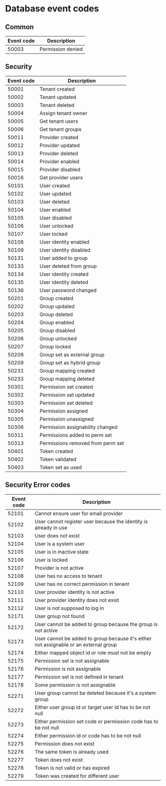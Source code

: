 # Database event codes

## Common

| Event code  | Description |
| ------------- | ------------- |
| 50003  | Permission denied  |

## Security

| Event code | Description                      |
|------------|----------------------------------|
| 50001      | Tenant created                   |
| 50002      | Tenant updated                   |
| 50003      | Tenant deleted                   |
| 50004      | Assign tenant owner              |
| 50005      | Get tenant users                 |
| 50006      | Get tenant groups                |
| 50011      | Provider created                 |
| 50012      | Provider updated                 |
| 50013      | Provider deleted                 |
| 50014      | Provider enabled                 |
| 50015      | Provider disabled                |
| 50016      | Get provider users               |
| 50101      | User created                     |
| 50102      | User updated                     |
| 50103      | User deleted                     |
| 50104      | User enabled                     |
| 50105      | User disabled                    |
| 50106      | User unlocked                    |
| 50107      | User locked                      |
| 50108      | User identity enabled            |
| 50109      | User identity disabled           |
| 50131      | User added to group              |
| 50133      | User deleted from group          |
| 50134      | User identity created            |
| 50135      | User identity deleted            |
| 50136      | User password changed            |
| 50201      | Group created                    |
| 50202      | Group updated                    |
| 50203      | Group deleted                    |
| 50204      | Group enabled                    |
| 50205      | Group disabled                   |
| 50206      | Group unlocked                   |
| 50207      | Group locked                     |
| 50208      | Group set as external group      |
| 50209      | Group set as hybrid group        |
| 50231      | Group mapping created            |
| 50233      | Group mapping deleted            |
| 50301      | Permission set created           |
| 50302      | Permission set updated           |
| 50303      | Permission set deleted           |
| 50304      | Permission assigned              |
| 50305      | Permission unassigned            |
| 50306      | Permission assignability changed |
| 50311      | Permissions added to perm set |
| 50313      | Permissions removed from perm set |
| 50401      | Token created                    |
| 50402      | Token validated                  |
| 50403      | Token set as used                |

## Security Error codes

| Event code | Description                                                                           |
|------------|---------------------------------------------------------------------------------------|
| 52101      | Cannot ensure user for email provider                                                 |
| 52102      | User cannot register user because the identity is already in use                      |
| 52103      | User does not exist                                                                   |
| 52104      | User is a system user                                                                 |
| 52105      | User is in inactive state                                                             |
| 52106      | User is locked                                                                        |
| 52107      | Provider is not active                                                                |
| 52108      | User has no access to tenant                                                          |
| 52109      | User has no correct permission in tenant                                              |
| 52110      | User provider identity is not active                                                  |
| 52111      | User provider identity does not exist                                                 |
| 52112      | User is not supposed to log in                                                        |
| 52171      | User group not found                                                                  |
| 52172      | User cannot be added to group because the group is not active                         |
| 52173      | User cannot be added to group because it's either not assignable or an external group |
| 52174      | Either mapped object id or role must not be empty                                     |
| 52175      | Permission set is not assignable                                                      |
| 52176      | Permission is not assignable                                                          |
| 52177      | Permission set is not defined in tenant                                               |
| 52178      | Some permission is not assignable                                                     |
| 52271      | User group cannot be deleted because it's a system group                              |
| 52272      | Either user group id or target user id has to be not null                             |
| 52273      | Either permission set code or permission code has to be not null                      |
| 52274      | Either permission id or code has to be not null                                       |
| 52275      | Permission does not exist                                                             |
| 52276      | The same token is already used                                                        |
| 52277      | Token does not exist                                                                  |
| 52278      | Token is not valid or has expired                                                     |
| 52279      | Token was created for different user                                                  |



